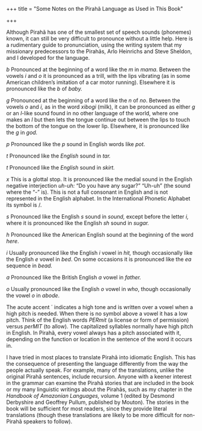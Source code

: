 +++
title = "Some Notes on the Pirahã Language as Used in This Book"

+++


Although Pirahã has one of the smallest set of speech sounds \(phonemes\) known, it can still be very difficult to pronounce without a little help. Here is a rudimentary guide to pronunciation, using the writing system that my missionary predecessors to the Pirahãs, Arlo Heinrichs and Steve Sheldon, and I developed for the language.



*b* Pronounced at the beginning of a word like the *m* in *mama*. Between the vowels *i* and *o* it is pronounced as a trill, with the lips vibrating \(as in some American children’s imitation of a car motor running\). Elsewhere it is pronounced like the *b* of *baby.*

*g* Pronounced at the beginning of a word like the *n* of *no*. Between the vowels *o* and *i,* as in the word *xibogi* \(milk\), it can be pronounced as either *g* or an *l*-like sound found in no other language of the world, where one makes an *l* but then lets the tongue continue out between the lips to touch the bottom of the tongue on the lower lip. Elsewhere, it is pronounced like the *g* in *god.*

*p* Pronounced like the *p* sound in English words like *pot*.

*t* Pronounced like the *English* sound in *tar.*

*t* Pronounced like the *English* sound in *skirt.*

*x* This is a glottal stop. It is pronounced like the medial sound in the English negative interjection *uh-uh:* “Do you have any sugar?” “Uh-uh” \(the sound where the “-” is\). This is not a full consonant in English and is not represented in the English alphabet. In the International Phonetic Alphabet its symbol is /.

*s* Pronounced like the English *s* sound in *sound,* except before the letter *i,* where it is pronounced like the English *sh* sound in *sugar.*

*h* Pronounced like the American English sound at the beginning of the word *here*.

*i* Usually pronounced like the English *i* vowel in *hit,* though occasionally like the English *e* vowel in *bed*. On some occasions it is pronounced like the *ea* sequence in *bead.*

*a* Pronounced like the British English *a* vowel in *father.*

*o* Usually pronounced like the English *o* vowel in *who*, though occasionally the vowel *o* in *abode*.



The acute accent ´ indicates a high tone and is written over a vowel when a high pitch is needed. When there is no symbol above a vowel it has a low pitch. Think of the English words *PERmit* \(a license or form of permission\) versus *perMIT* \(to allow\). The capitalized syllables normally have high pitch in English. In Pirahã, every vowel always has a pitch associated with it, depending on the function or location in the sentence of the word it occurs in.

I have tried in most places to translate Pirahã into idiomatic English. This has the consequence of presenting the language differently from the way the people actually speak. For example, many of the translations, unlike the original Pirahã sentences, include recursion. Anyone with a keener interest in the grammar can examine the Pirahã stories that are included in the book or my many linguistic writings about the Pirahãs, such as my chapter in the *Handbook of Amazonian Languages,* volume 1 \(edited by Desmond Derbyshire and Geoffrey Pullum, published by Mouton\). The stories in the book will be sufficient for most readers, since they provide literal translations \(though these translations are likely to be more difficult for non-Pirahã speakers to follow\).




